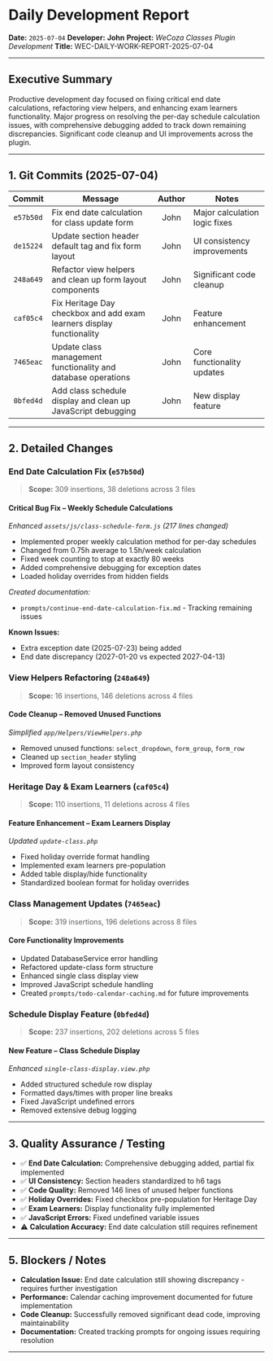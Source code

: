 # Daily Development Report

**Date:** `2025-07-04`
**Developer:** **John**
**Project:** *WeCoza Classes Plugin Development*
**Title:** WEC-DAILY-WORK-REPORT-2025-07-04

---

## Executive Summary

Productive development day focused on fixing critical end date calculations, refactoring view helpers, and enhancing exam learners functionality. Major progress on resolving the per-day schedule calculation issues, with comprehensive debugging added to track down remaining discrepancies. Significant code cleanup and UI improvements across the plugin.

---

## 1. Git Commits (2025-07-04)

| Commit  | Message | Author | Notes |
| :-----: | ------- | :----: | ----- |
| `e57b50d` | Fix end date calculation for class update form | John | Major calculation logic fixes |
| `de15224` | Update section header default tag and fix form layout | John | UI consistency improvements |
| `248a649` | Refactor view helpers and clean up form layout components | John | Significant code cleanup |
| `caf05c4` | Fix Heritage Day checkbox and add exam learners display functionality | John | Feature enhancement |
| `7465eac` | Update class management functionality and database operations | John | Core functionality updates |
| `0bfed4d` | Add class schedule display and clean up JavaScript debugging | John | New display feature |

---

## 2. Detailed Changes

### End Date Calculation Fix (`e57b50d`)

> **Scope:** 309 insertions, 38 deletions across 3 files

#### **Critical Bug Fix – Weekly Schedule Calculations**

*Enhanced `assets/js/class-schedule-form.js` (217 lines changed)*

* Implemented proper weekly calculation method for per-day schedules
* Changed from 0.75h average to 1.5h/week calculation
* Fixed week counting to stop at exactly 80 weeks
* Added comprehensive debugging for exception dates
* Loaded holiday overrides from hidden fields

*Created documentation:*
* `prompts/continue-end-date-calculation-fix.md` - Tracking remaining issues

**Known Issues:**
* Extra exception date (2025-07-23) being added
* End date discrepancy (2027-01-20 vs expected 2027-04-13)

### View Helpers Refactoring (`248a649`)

> **Scope:** 16 insertions, 146 deletions across 4 files

#### **Code Cleanup – Removed Unused Functions**

*Simplified `app/Helpers/ViewHelpers.php`*

* Removed unused functions: `select_dropdown`, `form_group`, `form_row`
* Cleaned up `section_header` styling
* Improved form layout consistency

### Heritage Day & Exam Learners (`caf05c4`)

> **Scope:** 110 insertions, 11 deletions across 4 files

#### **Feature Enhancement – Exam Learners Display**

*Updated `update-class.php`*

* Fixed holiday override format handling
* Implemented exam learners pre-population
* Added table display/hide functionality
* Standardized boolean format for holiday overrides

### Class Management Updates (`7465eac`)

> **Scope:** 319 insertions, 196 deletions across 8 files

#### **Core Functionality Improvements**

* Updated DatabaseService error handling
* Refactored update-class form structure
* Enhanced single class display view
* Improved JavaScript schedule handling
* Created `prompts/todo-calendar-caching.md` for future improvements

### Schedule Display Feature (`0bfed4d`)

> **Scope:** 237 insertions, 202 deletions across 5 files

#### **New Feature – Class Schedule Display**

*Enhanced `single-class-display.view.php`*

* Added structured schedule row display
* Formatted days/times with proper line breaks
* Fixed JavaScript undefined errors
* Removed extensive debug logging

---

## 3. Quality Assurance / Testing

* ✅ **End Date Calculation:** Comprehensive debugging added, partial fix implemented
* ✅ **UI Consistency:** Section headers standardized to h6 tags
* ✅ **Code Quality:** Removed 146 lines of unused helper functions
* ✅ **Holiday Overrides:** Fixed checkbox pre-population for Heritage Day
* ✅ **Exam Learners:** Display functionality fully implemented
* ✅ **JavaScript Errors:** Fixed undefined variable issues
* ⚠️ **Calculation Accuracy:** End date calculation still requires refinement

---

## 5. Blockers / Notes

* **Calculation Issue:** End date calculation still showing discrepancy - requires further investigation
* **Performance:** Calendar caching improvement documented for future implementation
* **Code Cleanup:** Successfully removed significant dead code, improving maintainability
* **Documentation:** Created tracking prompts for ongoing issues requiring resolution

---